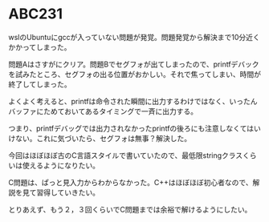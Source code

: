 # ABC231

wslのUbuntuにgccが入っていない問題が発覚。問題発覚から解決まで10分近くかかってしまった。

問題Aはさすがにクリア。問題Bでセグフォが出てしまったので、printfデバックを試みたところ、セグフォの出る位置がおかしい。それで焦ってしまい、時間が終了してしまった。

よくよく考えると、printfは命令された瞬間に出力するわけではなく、いったんバッファにためておいてあるタイミングで一斉に出力する。

つまり、printfデバッグでは出力されなかったprintfの後ろにも注意しなくてはいけない。これに気づいたら、セグフォは無事？解決した。

今回はほぼほぼ古のC言語スタイルで書いていたので、最低限stringクラスくらいは使えるようになりたい。

C問題は、ぱっと見入力からわからなかった。C++はほぼほぼ初心者なので、解説を見て習得していきたい。

とりあえず、もう２，３回くらいでC問題までは余裕で解けるようにしたい。
